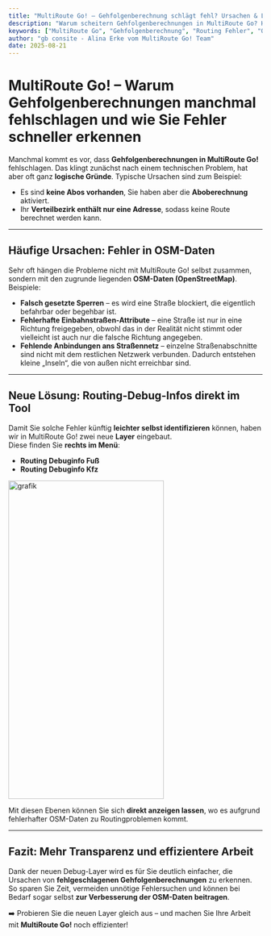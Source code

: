 ```yaml
---
title: "MultiRoute Go! – Gehfolgenberechnung schlägt fehl? Ursachen & Lösungen"
description: "Warum scheitern Gehfolgenberechnungen in MultiRoute Go? Häufige Ursachen sind fehlende Abos oder fehlerhafte OSM-Daten. Erfahren Sie, wie die neuen Debug-Layer für Fuß und Kfz helfen, Routing-Probleme schnell zu identifizieren."
keywords: ["MultiRoute Go", "Gehfolgenberechnung", "Routing Fehler", "OSM Daten", "Routing Debug", "Aboberechnung", "Verteilbezirk", "Routingprobleme lösen"]
author: "gb consite - Alina Erke vom MultiRoute Go! Team"
date: 2025-08-21
---
```


# MultiRoute Go! – Warum Gehfolgenberechnungen manchmal fehlschlagen und wie Sie Fehler schneller erkennen

Manchmal kommt es vor, dass **Gehfolgenberechnungen in MultiRoute Go!** fehlschlagen. Das klingt zunächst nach einem technischen Problem, hat aber oft ganz **logische Gründe**. Typische Ursachen sind zum Beispiel:

- Es sind **keine Abos vorhanden**, Sie haben aber die **Aboberechnung** aktiviert.  
- Ihr **Verteilbezirk enthält nur eine Adresse**, sodass keine Route berechnet werden kann.  

---

## Häufige Ursachen: Fehler in OSM-Daten

<!-- more -->

Sehr oft hängen die Probleme nicht mit MultiRoute Go! selbst zusammen, sondern mit den zugrunde liegenden **OSM-Daten (OpenStreetMap)**. Beispiele:

- **Falsch gesetzte Sperren** – es wird eine Straße blockiert, die eigentlich befahrbar oder begehbar ist.  
- **Fehlerhafte Einbahnstraßen-Attribute** – eine Straße ist nur in eine Richtung freigegeben, obwohl das in der Realität nicht stimmt oder vielleicht ist auch nur die falsche Richtung angegeben.
- **Fehlende Anbindungen ans Straßennetz** – einzelne Straßenabschnitte sind nicht mit dem restlichen Netzwerk verbunden. Dadurch entstehen kleine „Inseln“, die von außen nicht erreichbar sind.  

---

## Neue Lösung: Routing-Debug-Infos direkt im Tool

Damit Sie solche Fehler künftig **leichter selbst identifizieren** können, haben wir in MultiRoute Go! zwei neue **Layer** eingebaut.  
Diese finden Sie **rechts im Menü**:

- **Routing Debuginfo Fuß**  
- **Routing Debuginfo Kfz**

<img width="308" height="632" alt="grafik" src="https://github.com/user-attachments/assets/0c042999-b4dd-4684-9d1a-37c1b71a0a6f" />


Mit diesen Ebenen können Sie sich **direkt anzeigen lassen**, wo es aufgrund fehlerhafter OSM-Daten zu Routingproblemen kommt.  

---

## Fazit: Mehr Transparenz und effizientere Arbeit

Dank der neuen Debug-Layer wird es für Sie deutlich einfacher, die Ursachen von **fehlgeschlagenen Gehfolgenberechnungen** zu erkennen. So sparen Sie Zeit, vermeiden unnötige Fehlersuchen und können bei Bedarf sogar selbst **zur Verbesserung der OSM-Daten beitragen**.  

➡️ Probieren Sie die neuen Layer gleich aus – und machen Sie Ihre Arbeit mit **MultiRoute Go!** noch effizienter!
